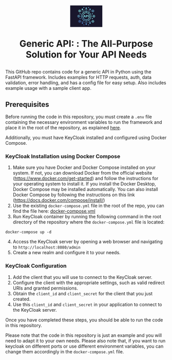 # <div align="center"><img src="docs/img/api-logo.jpg" alt="API Logo" style="width: 20%;"> <p align="center"> Generic API: : The All-Purpose Solution for Your API Needs </p></div>

This GitHub repo contains code for a generic API in Python using the FastAPI framework. Includes examples for HTTP requests, auth, data validation, error handling, and has a config file for easy setup. Also includes example usage with a sample client app.

## Prerequisites
Before running the code in this repository, you must create a ```.env``` file containing the necessary environment variables to run the framework and place it in the root of the repository, as explained [here](docs/env_file/env-file-description.md).

Additionally, you must have KeyCloak installed and configured using Docker Compose.

### KeyCloak Installation using Docker Compose
1. Make sure you have Docker and Docker Compose installed on your system. If not, you can download Docker from the official website (https://www.docker.com/get-started) and follow the instructions for your operating system to install it. If you install the Docker Desktop, Docker Compose may be installed automatically. You can also install Docker Compose by following the instructions on this link (https://docs.docker.com/compose/install/)
2. Use the existing ```docker-compose.yml``` file in the root of the repo, you can find the file here: [docker-compose.yml](docker-compose.yaml)
3. Run KeyCloak container by running the following command in the root directory of the repository where the ```docker-compose.yml``` file is located:

```
docker-compose up -d
```

4. Access the KeyCloak server by opening a web browser and navigating to `http://localhost:8080/admin`
5. Create a new realm and configure it to your needs.

### KeyCloak Configuration
1. Add the client that you will use to connect to the KeyCloak server.
2. Configure the client with the appropriate settings, such as valid redirect URIs and granted permissions.
3. Obtain the `client_id` and `client_secret` for the client that you just created.
4. Use this `client_id` and `client_secret` in your application to connect to the KeyCloak server.

Once you have completed these steps, you should be able to run the code in this repository. 

Please note that the code in this repository is just an example and you will need to adapt it to your own needs.
Please also note that, if you want to run keycloak on different ports or use different environment variables, you can change them accordingly in the `docker-compose.yml` file.
